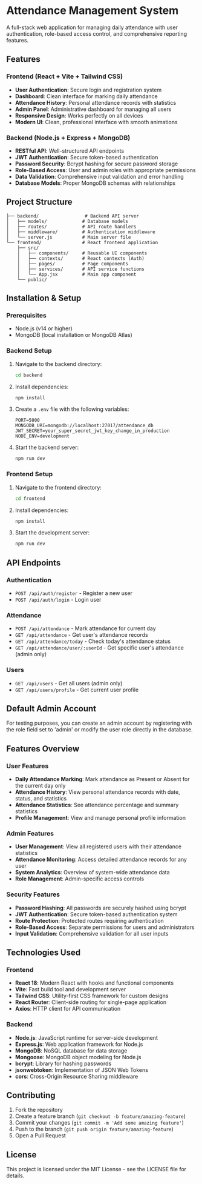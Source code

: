 # Attendance Management System

A full-stack web application for managing daily attendance with user authentication, role-based access control, and comprehensive reporting features.

## Features

### Frontend (React + Vite + Tailwind CSS)
- **User Authentication**: Secure login and registration system
- **Dashboard**: Clean interface for marking daily attendance
- **Attendance History**: Personal attendance records with statistics
- **Admin Panel**: Administrative dashboard for managing all users
- **Responsive Design**: Works perfectly on all devices
- **Modern UI**: Clean, professional interface with smooth animations

### Backend (Node.js + Express + MongoDB)
- **RESTful API**: Well-structured API endpoints
- **JWT Authentication**: Secure token-based authentication
- **Password Security**: Bcrypt hashing for secure password storage
- **Role-Based Access**: User and admin roles with appropriate permissions
- **Data Validation**: Comprehensive input validation and error handling
- **Database Models**: Proper MongoDB schemas with relationships

## Project Structure

```
├── backend/                 # Backend API server
│   ├── models/             # Database models
│   ├── routes/             # API route handlers
│   ├── middleware/         # Authentication middleware
│   └── server.js           # Main server file
└── frontend/               # React frontend application
    ├── src/
    │   ├── components/     # Reusable UI components
    │   ├── contexts/       # React contexts (Auth)
    │   ├── pages/          # Page components
    │   ├── services/       # API service functions
    │   └── App.jsx         # Main app component
    └── public/
```

## Installation & Setup

### Prerequisites
- Node.js (v14 or higher)
- MongoDB (local installation or MongoDB Atlas)

### Backend Setup
1. Navigate to the backend directory:
   ```bash
   cd backend
   ```

2. Install dependencies:
   ```bash
   npm install
   ```

3. Create a `.env` file with the following variables:
   ```
   PORT=5000
   MONGODB_URI=mongodb://localhost:27017/attendance_db
   JWT_SECRET=your_super_secret_jwt_key_change_in_production
   NODE_ENV=development
   ```

4. Start the backend server:
   ```bash
   npm run dev
   ```

### Frontend Setup
1. Navigate to the frontend directory:
   ```bash
   cd frontend
   ```

2. Install dependencies:
   ```bash
   npm install
   ```

3. Start the development server:
   ```bash
   npm run dev
   ```

## API Endpoints

### Authentication
- `POST /api/auth/register` - Register a new user
- `POST /api/auth/login` - Login user

### Attendance
- `POST /api/attendance` - Mark attendance for current day
- `GET /api/attendance` - Get user's attendance records
- `GET /api/attendance/today` - Check today's attendance status
- `GET /api/attendance/user/:userId` - Get specific user's attendance (admin only)

### Users
- `GET /api/users` - Get all users (admin only)
- `GET /api/users/profile` - Get current user profile

## Default Admin Account

For testing purposes, you can create an admin account by registering with the role field set to 'admin' or modify the user role directly in the database.

## Features Overview

### User Features
- **Daily Attendance Marking**: Mark attendance as Present or Absent for the current day only
- **Attendance History**: View personal attendance records with date, status, and statistics
- **Attendance Statistics**: See attendance percentage and summary statistics
- **Profile Management**: View and manage personal profile information

### Admin Features
- **User Management**: View all registered users with their attendance statistics
- **Attendance Monitoring**: Access detailed attendance records for any user
- **System Analytics**: Overview of system-wide attendance data
- **Role Management**: Admin-specific access controls

### Security Features
- **Password Hashing**: All passwords are securely hashed using bcrypt
- **JWT Authentication**: Secure token-based authentication system
- **Route Protection**: Protected routes requiring authentication
- **Role-Based Access**: Separate permissions for users and administrators
- **Input Validation**: Comprehensive validation for all user inputs

## Technologies Used

### Frontend
- **React 18**: Modern React with hooks and functional components
- **Vite**: Fast build tool and development server
- **Tailwind CSS**: Utility-first CSS framework for custom designs
- **React Router**: Client-side routing for single-page application
- **Axios**: HTTP client for API communication

### Backend
- **Node.js**: JavaScript runtime for server-side development
- **Express.js**: Web application framework for Node.js
- **MongoDB**: NoSQL database for data storage
- **Mongoose**: MongoDB object modeling for Node.js
- **bcrypt**: Library for hashing passwords
- **jsonwebtoken**: Implementation of JSON Web Tokens
- **cors**: Cross-Origin Resource Sharing middleware

## Contributing

1. Fork the repository
2. Create a feature branch (`git checkout -b feature/amazing-feature`)
3. Commit your changes (`git commit -m 'Add some amazing feature'`)
4. Push to the branch (`git push origin feature/amazing-feature`)
5. Open a Pull Request

## License

This project is licensed under the MIT License - see the LICENSE file for details.